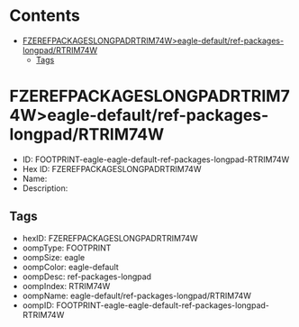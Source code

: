 



Contents
========

* [FZEREFPACKAGESLONGPADRTRIM74W>eagle-default/ref-packages-longpad/RTRIM74W](#fzerefpackageslongpadrtrim74weagle-defaultref-packages-longpadrtrim74w)
	* [Tags](#tags)

# FZEREFPACKAGESLONGPADRTRIM74W>eagle-default/ref-packages-longpad/RTRIM74W

- ID: FOOTPRINT-eagle-eagle-default-ref-packages-longpad-RTRIM74W
- Hex ID: FZEREFPACKAGESLONGPADRTRIM74W
- Name: 
- Description: 

## Tags

- hexID: FZEREFPACKAGESLONGPADRTRIM74W
- oompType: FOOTPRINT
- oompSize: eagle
- oompColor: eagle-default
- oompDesc: ref-packages-longpad
- oompIndex: RTRIM74W
- oompName: eagle-default/ref-packages-longpad/RTRIM74W
- oompID: FOOTPRINT-eagle-eagle-default-ref-packages-longpad-RTRIM74W

